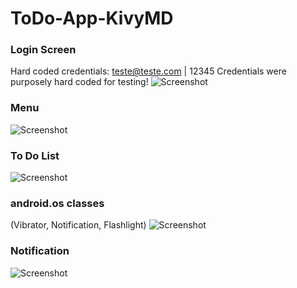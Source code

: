 # ToDo-App-KivyMD

### Login Screen
Hard coded credentials: teste@teste.com | 12345
Credentials were purposely hard coded for testing!
![Screenshot](screenshots/1.jpg)

### Menu
![Screenshot](screenshots/2.jpg)

### To Do List
![Screenshot](screenshots/3.jpg)

### android.os classes 
(Vibrator, Notification, Flashlight)
![Screenshot](screenshots/4.jpg)

### Notification
![Screenshot](screenshots/5.jpg)

